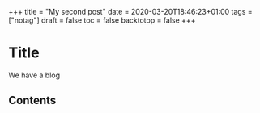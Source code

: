 +++
title = "My second post"
date = 2020-03-20T18:46:23+01:00
tags = ["notag"]
draft = false
toc = false
backtotop = false
+++

# Title

We have a blog

## Contents
